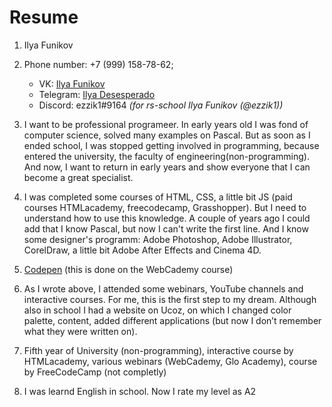 # Resume

1. Ilya Funikov
2. Phone number: +7 (999) 158-78-62;
    - VK: [Ilya Funikov](https://vk.com/ilya_fl)
    - Telegram: [Ilya Desesperado](https://t.me/ilya_desesperado)
    - Discord: ezzik1#9164 *(for rs-school Ilya Funikov (@ezzik1))*

3. I want to be professional programeer. In early years old I was fond of computer science, solved many examples on Pascal. But as soon as I ended school, I was stopped getting involved in programming, because entered the university, the faculty of engineering(non-programming). And now, I want to return in early years and show everyone that I can become a great specialist. 
4. I was completed some courses of HTML, CSS, a little bit JS (paid courses HTMLacademy, freecodecamp, Grasshopper). But I need to understand how to use this knowledge. A couple of years ago I could add that I know Pascal, but now I can't write the first line. And I know some designer's programm: Adobe Photoshop, Adobe Illustrator, CorelDraw, a little bit Adobe After Effects and Cinema 4D.
5. [Codepen](https://codepen.io/ezzik/pen/wvwmmbe) (this is done on the WebCademy course)
6. As I wrote above, I attended some webinars, YouTube channels and interactive courses. For me, this is the first step to my dream. Although also in school I had a website on Ucoz, on which I changed color palette, content, added different applications (but now I don’t remember what they were written on).
7. Fifth year of University (non-programming), interactive course by HTMLacademy, various webinars (WebCademy, Glo Academy), course by FreeCodeCamp (not completly)
8. I was learnd English in school. Now I rate my level as A2